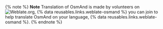 {% note %}
**Note**
Translation of OsmAnd is made by volunteers on ![Weblate.org](https://weblate.org), {% data reusables.links.weblate-osmand %} you can join to help translate OsmAnd on your language, {% data reusables.links.weblate-osmand %}. 
{% endnote %}